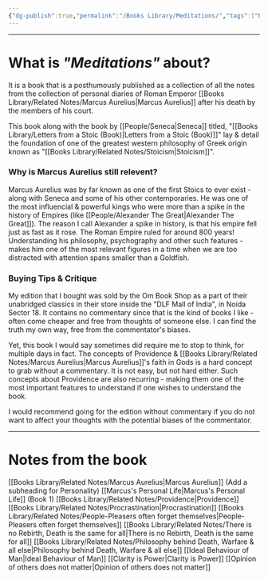 ```yaml
---
{"dg-publish":true,"permalink":"/Books Library/Meditations/","tags":["Philosophy","WorldCulture"]}
---
```



---
# What is *"Meditations"* about?
It is a book that is a posthumously published as a collection of all the notes from the collection of personal diaries of Roman Emperor [[Books Library/Related Notes/Marcus Aurelius\|Marcus Aurelius]] after his death by the members of his court.

This book along with the book by [[People/Seneca\|Seneca]] titled, "[[Books Library/Letters from a Stoic (Book)\|Letters from a Stoic (Book)]]" lay & detail the foundation of one of the greatest western philosophy of Greek origin known as "[[Books Library/Related Notes/Stoicism\|Stoicism]]".

### Why is Marcus Aurelius still relevent?
Marcus Aurelius was by far known as one of the first Stoics to ever exist - along with Seneca and some of his other contemporaries. He was one of the most influencial & powerful kings who were more than a spike in the history of Empires (like [[People/Alexander The Great\|Alexander The Great]]). The reason I call Alexander a spike in history, is that his empire fell just as fast as it rose. The Roman Empire ruled for around 800 years! Understanding his philosophy, psychography and other such features - makes him one of the most relevant figures in a time when we are too distracted with attention spans smaller than a Goldfish.

### Buying Tips & Critique
My edition that I bought was sold by the Om Book Shop as a part of their unabridged classics in their store inside the "DLF Mall of India", in Noida Sector 18. It contains no commentary since that is the kind of books I like - often come cheaper and free from thoughts of someone else. I can find the truth my own way, free from the commentator's biases.

Yet, this book I would say sometimes did require me to stop to think, for multiple days in fact. The concepts of Providence & [[Books Library/Related Notes/Marcus Aurelius\|Marcus Aurelius]]'s faith in Gods is a hard concept to grab without a commentary.  It is not easy, but not hard either. Such concepts about Providence are also recurring - making them one of the most important features to understand if one wishes to understand the book.

I would recommend going for the edition without commentary if you do not want to affect your thoughts with the potential biases of the commentator.

---
# Notes from the book
[[Books Library/Related Notes/Marcus Aurelius\|Marcus Aurelius]] (Add a subheading for Personality)
[[Marcus's Personal Life\|Marcus's Personal Life]] (Book 1)
[[Books Library/Related Notes/Providence\|Providence]] 
[[Books Library/Related Notes/Procrastination\|Procrastination]]
[[Books Library/Related Notes/People-Pleasers often forget themselves\|People-Pleasers often forget themselves]]
[[Books Library/Related Notes/There is no Rebirth, Death is the same for all\|There is no Rebirth, Death is the same for all]]
[[Books Library/Related Notes/Philosophy behind Death, Warfare & all else\|Philosophy behind Death, Warfare & all else]]
[[Ideal Behaviour of Man\|Ideal Behaviour of Man]]
[[Clarity is Power\|Clarity is Power]]
[[Opinion of others does not matter\|Opinion of others does not matter]]

